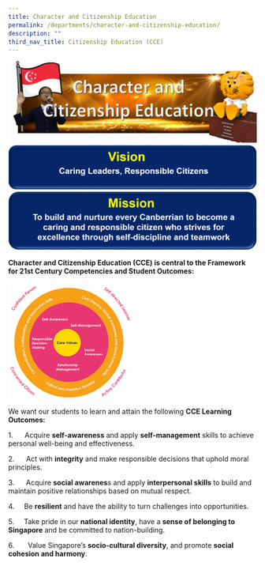 ```yaml
---
title: Character and Citizenship Education
permalink: /departments/character-and-citizenship-education/
description: ""
third_nav_title: Citizenship Education (CCE)
---
```



![](/images/CCE%20Banner%20v2.png)
![](/images/CCE%20Vision%20Banner.png)
![](/images/CCE%20Mission%20Banner-1.png)

**Character and Citizenship Education (CCE) is central to the Framework for 21st Century Competencies and Student Outcomes:**

<img src="/images/CCE.png" 
     style="width:50%">
		 
We want our students to learn and attain the following **CCE Learning Outcomes:**

1.      Acquire **self-awareness** and apply **self-management** skills to achieve personal well-being and effectiveness.

2.      Act with **integrity** and make responsible decisions that uphold moral principles.

3.      Acquire **social awarenes**s and apply **interpersonal skills** to build and maintain positive relationships based on mutual respect.

4.     Be **resilient** and have the ability to turn challenges into opportunities.

5.     Take pride in our **national identity**, have a **sense of belonging to Singapore** and be committed to nation-building.

6.       Value Singapore’s **socio-cultural diversity**, and promote **social cohesion and harmony**.